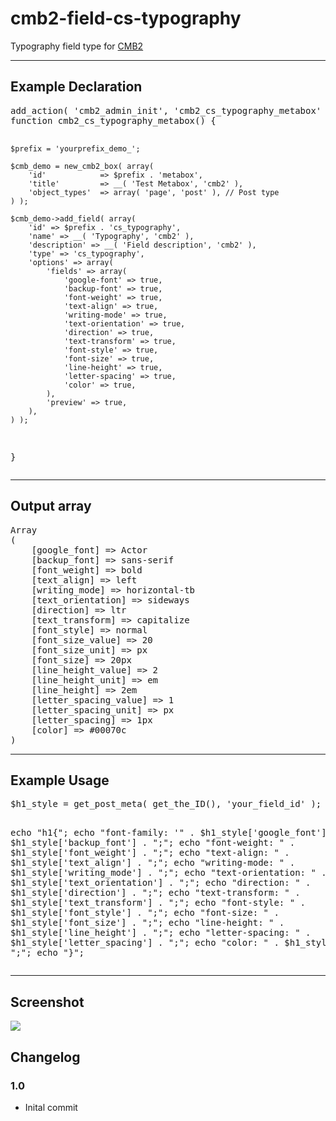 # cmb2-field-cs-typography
Typography field type for <a href="https://github.com/CMB2/CMB2">CMB2</a>

<hr />

<h2>Example Declaration</h2>
<pre>
add_action( 'cmb2_admin_init', 'cmb2_cs_typography_metabox' );
function cmb2_cs_typography_metabox() {

	$prefix = 'yourprefix_demo_';

	$cmb_demo = new_cmb2_box( array(
		'id'            => $prefix . 'metabox',
		'title'         => __( 'Test Metabox', 'cmb2' ),
		'object_types'  => array( 'page', 'post' ), // Post type
	) );

	$cmb_demo->add_field( array(
		'id' => $prefix . 'cs_typography',			
		'name' => __( 'Typography', 'cmb2' ),
		'description' => __( 'Field description', 'cmb2' ),
		'type' => 'cs_typography',
		'options' => array(
			'fields' => array(
				'google-font' => true,
				'backup-font' => true,
				'font-weight' => true,
				'text-align' => true,
				'writing-mode' => true,
				'text-orientation' => true,
				'direction' => true,
				'text-transform' => true,
				'font-style' => true,
				'font-size' => true,
				'line-height' => true,
				'letter-spacing' => true,
				'color' => true,
			),
			'preview' => true,
		),
	) );

}
</pre>

<hr />

<h2>Output array</h2>
<pre>
Array
(
    [google_font] => Actor
    [backup_font] => sans-serif
    [font_weight] => bold
    [text_align] => left
    [writing_mode] => horizontal-tb
    [text_orientation] => sideways
    [direction] => ltr
    [text_transform] => capitalize
    [font_style] => normal
    [font_size_value] => 20
    [font_size_unit] => px
    [font_size] => 20px
    [line_height_value] => 2
    [line_height_unit] => em
    [line_height] => 2em
    [letter_spacing_value] => 1
    [letter_spacing_unit] => px
    [letter_spacing] => 1px
    [color] => #00070c
)
</pre>

<hr />

<h2>Example Usage</h2>
<pre>
$h1_style = get_post_meta( get_the_ID(), 'your_field_id' );

echo "h1{";
    echo "font-family: '" . $h1_style['google_font'] . "', ". $h1_style['backup_font'] . ";";
    echo "font-weight: " . $h1_style['font_weight'] . ";";
    echo "text-align: " . $h1_style['text_align'] . ";";
    echo "writing-mode: " . $h1_style['writing_mode'] . ";";
    echo "text-orientation: " . $h1_style['text_orientation'] . ";";
    echo "direction: " . $h1_style['direction'] . ";";
    echo "text-transform: " . $h1_style['text_transform'] . ";";
    echo "font-style: " . $h1_style['font_style'] . ";";
    echo "font-size: " . $h1_style['font_size'] . ";";
    echo "line-height: " . $h1_style['line_height'] . ";";
    echo "letter-spacing: " . $h1_style['letter_spacing'] . ";";
    echo "color: " . $h1_style['color'] . ";";
echo "}";
</pre>

<hr />

<h2>Screenshot</h2>
<img src="https://github.com/codespacing/cmb2-field-cs-typography/blob/master/cmb2-cs-typography.png" />

<h2>Changelog</h2>

<h3>1.0</h3>
<ul><li>Inital commit</li></ul>

